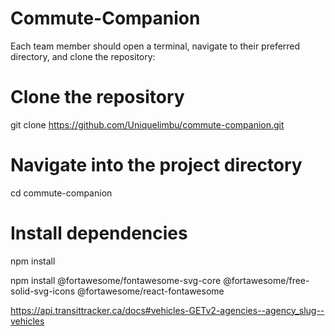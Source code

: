 # Commute-Companion
 
 Each team member should open a terminal, navigate to their preferred directory, and clone the repository:

# Clone the repository
git clone https://github.com/Uniquelimbu/commute-companion.git

# Navigate into the project directory
cd commute-companion

# Install dependencies
npm install

npm install @fortawesome/fontawesome-svg-core @fortawesome/free-solid-svg-icons @fortawesome/react-fontawesome


https://api.transittracker.ca/docs#vehicles-GETv2-agencies--agency_slug--vehicles